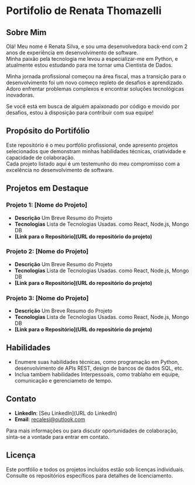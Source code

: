 # Portifolio de Renata Thomazelli

## Sobre Mim

Olá! Meu nome é Renata Silva, e sou uma desenvolvedora back-end com 2 anos de experiência em desenvolvimento de software.  
Minha paixão pela tecnologia me levou a especializar-me em Python, e atualmente estou estudando para me tornar uma Cientista de Dados.  

Minha jornada profissional começou na área fiscal, mas a transição para o desenvolvimento foi um novo começo repleto de desafios e aprendizado.  
Adoro enfrentar problemas complexos e encontrar soluções tecnológicas inovadoras.

Se você está em busca de alguém apaixonado por código e movido por desafios, estou à disposição para contribuir com sua equipe!

## Propósito do Portifólio

Este repositório é o meu portfólio profissional, onde apresento projetos selecionados que demonstram minhas habilidades técnicas, criatividade e capacidade de colaboração.  
Cada projeto listado aqui é um testemunho do meu compromisso com a excelência no desenvolvimento de software.

## Projetos em Destaque

### Projeto 1: [Nome do Projeto]

- **Descrição** Um Breve Resumo do Projeto
- **Tecnologias** Lista de Tecnologias Usadas. como React, Node.js, Mongo DB
- **[Link para o Repositório](URL do repositório do projeto)**


### Projeto 2: [Nome do Projeto]

- **Descrição** Um Breve Resumo do Projeto
- **Tecnologias** Lista de Tecnologias Usadas. como React, Node.js, Mongo DB
- **[Link para o Repositório](URL do repositório do projeto)**


### Projeto 3: [Nome do Projeto]

- **Descrição** Um Breve Resumo do Projeto
- **Tecnologias** Lista de Tecnologias Usadas. como React, Node.js, Mongo DB
- **[Link para o Repositório](URL do repositório do projeto)**


## Habilidades 

- Enumere suas habilidades técnicas, como programação em Python, desenvolvimento de APIs REST, design de bancos de dados SQL, etc.
- Inclua tambem habilidades Interpessoais, como trablaho em equipe, comunicação e gerenciameto de tempo.



## Contato

- **LinkedIn**: [Seu LinkedIn](URL do LinkedIn)
- **Email**: recalesi@outlook.com


Para mais informações ou para discutir oportunidades de colaboração, sinta-se a vontade para entrar em contato.

## Licença

Este portfólio e todos os projetos incluídos estão sob licenças individuais. Consulte os repositórios específicos para detalhes de licenciamento.
